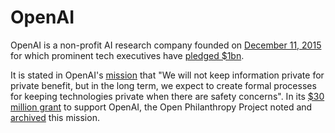 # OpenAI

OpenAI is a non-profit AI research company founded on [December 11, 2015](https://blog.openai.com/introducing-openai/) for which prominent tech executives have [pledged $1bn](http://www.bbc.com/news/technology-35082344).

It is stated in OpenAI's [mission](https://openai.com/about/#mission) that "We will not keep information private for private benefit, but in the long term, we expect to create formal processes for keeping technologies private when there are safety concerns". In its [$30 million grant](http://www.openphilanthropy.org/focus/global-catastrophic-risks/potential-risks-advanced-artificial-intelligence/openai-general-support) to support OpenAI, the Open Philanthropy Project noted and [archived](http://files.openphilanthropy.org/files/Grants/OpenAI/OpenAI_Mission.pdf) this mission.
